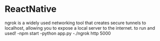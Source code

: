 # ReactNative
ngrok is a widely used networking tool that creates secure tunnels to localhost, allowing you to expose a local server to the internet.
to run and used!
-npm start
-python app.py
-./ngrok http 5000
